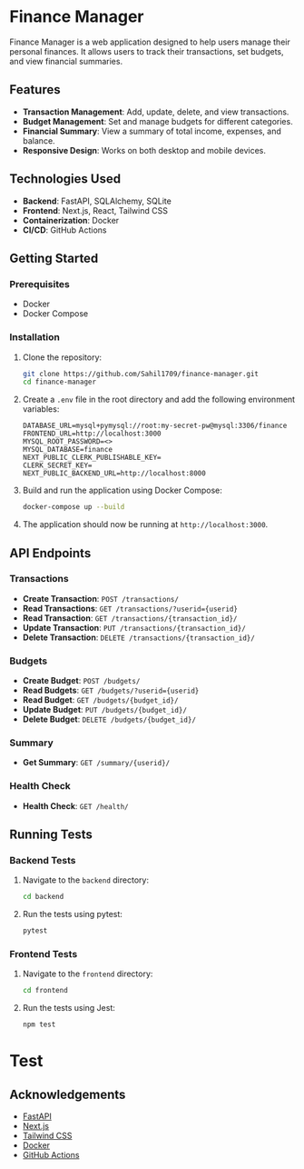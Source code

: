 # Finance Manager

Finance Manager is a web application designed to help users manage their personal finances. It allows users to track their transactions, set budgets, and view financial summaries.

## Features

- **Transaction Management**: Add, update, delete, and view transactions.
- **Budget Management**: Set and manage budgets for different categories.
- **Financial Summary**: View a summary of total income, expenses, and balance.
- **Responsive Design**: Works on both desktop and mobile devices.

## Technologies Used

- **Backend**: FastAPI, SQLAlchemy, SQLite
- **Frontend**: Next.js, React, Tailwind CSS
- **Containerization**: Docker
- **CI/CD**: GitHub Actions

## Getting Started

### Prerequisites

- Docker
- Docker Compose

### Installation

1. Clone the repository:

    ```sh
    git clone https://github.com/Sahil1709/finance-manager.git
    cd finance-manager
    ```

2. Create a `.env` file in the root directory and add the following environment variables:

    ```env
    DATABASE_URL=mysql+pymysql://root:my-secret-pw@mysql:3306/finance
    FRONTEND_URL=http://localhost:3000
    MYSQL_ROOT_PASSWORD=<>
    MYSQL_DATABASE=finance
    NEXT_PUBLIC_CLERK_PUBLISHABLE_KEY=
    CLERK_SECRET_KEY=
    NEXT_PUBLIC_BACKEND_URL=http://localhost:8000
    ```

3. Build and run the application using Docker Compose:

    ```sh
    docker-compose up --build
    ```

4. The application should now be running at `http://localhost:3000`.

## API Endpoints

### Transactions

- **Create Transaction**: `POST /transactions/`
- **Read Transactions**: `GET /transactions/?userid={userid}`
- **Read Transaction**: `GET /transactions/{transaction_id}/`
- **Update Transaction**: `PUT /transactions/{transaction_id}/`
- **Delete Transaction**: `DELETE /transactions/{transaction_id}/`

### Budgets

- **Create Budget**: `POST /budgets/`
- **Read Budgets**: `GET /budgets/?userid={userid}`
- **Read Budget**: `GET /budgets/{budget_id}/`
- **Update Budget**: `PUT /budgets/{budget_id}/`
- **Delete Budget**: `DELETE /budgets/{budget_id}/`

### Summary

- **Get Summary**: `GET /summary/{userid}/`

### Health Check

- **Health Check**: `GET /health/`

## Running Tests

### Backend Tests

1. Navigate to the `backend` directory:

    ```sh
    cd backend
    ```

2. Run the tests using pytest:

    ```sh
    pytest
    ```

### Frontend Tests

1. Navigate to the `frontend` directory:

    ```sh
    cd frontend
    ```

2. Run the tests using Jest:

    ```sh
    npm test
    ```

# Test

## Acknowledgements

- [FastAPI](https://fastapi.tiangolo.com/)
- [Next.js](https://nextjs.org/)
- [Tailwind CSS](https://tailwindcss.com/)
- [Docker](https://www.docker.com/)
- [GitHub Actions](https://github.com/features/actions)